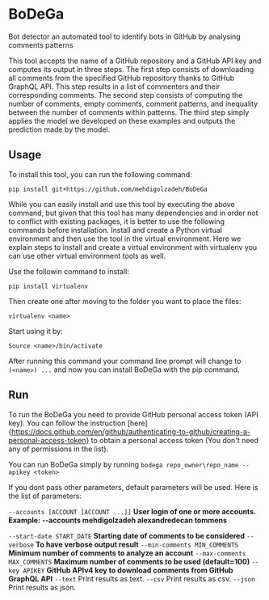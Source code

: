 # BoDeGa
Bot detector an automated tool to identify bots in GitHub by analysing comments patterns

This tool accepts the name of a GitHub repository and a GitHub API key and computes its output in three steps.
The first step consists of downloading all comments from the specified GitHub repository thanks to GitHub GraphQL API. This step results in a list of commenters and their corresponding comments.
The second step consists of computing the number of comments, empty comments, comment patterns, and inequality between the number of comments within patterns.
The third step simply applies the model we developed on these examples and outputs the prediction made by the model.


## Usage
To install this tool, you can run the following command:
```
pip install git+https://github.com/mehdigolzadeh/BoDeGa
```
While you can easily install and use this tool by executing the above command, but given that this tool has many dependencies and in order not to conflict with existing packages, it is better to use the following commands before installation. Install and create a Python virtual environment and then use the tool in the virtual environment. 
Here we explain steps to install and create a virtual environment with virtualenv you can use other virtual environment tools as well.

Use the followin command to install:
```
pip install virtualenv
```
Then create one after moving to the folder you want to place the files:
```
virtualenv <name>
```
Start using it by:
```
Source <name>/bin/activate
```
After running this command your command line prompt will change to `(<name>) ...` and now you can install BoDeGa with the pip command.

## Run 
To run the BoDeGa you need to provide GitHub personal access token (API key). You can follow the instruction [here]{https://docs.github.com/en/github/authenticating-to-github/creating-a-personal-access-token} to obtain a personal access token (You don't need any of permissions in the list).

You can run BoDeGa simply by running `bodega repo_owner\repo_name --apikey <token>`

If you dont pass other parameters, default parameters will be used. Here is the list of parameters:

`--accounts [ACCOUNT [ACCOUNT ...]]` 	**User login of one or more accounts. Example: --accounts mehdigolzadeh alexandredecan tommens**

`--start-date START_DATE` 		**Starting date of comments to be considered**
`--verbose` 				**To have verbose output result**
`--min-comments MIN_COMMENTS` 		**Minimum number of comments to analyze an account**
`--max-comments MAX_COMMENTS` 		**Maximum number of comments to be used (default=100)**
`--key APIKEY` 				**GitHub APIv4 key to download comments from GitHub GraphQL API**
`--text`                	Print results as text.
`--csv`                		Print results as csv.
`--json`                	Print results as json.
